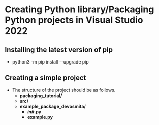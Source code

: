 # Creating Python library/Packaging Python projects in Visual Studio 2022

## Installing the latest version of pip
- python3 -m pip install --upgrade pip

## Creating a simple project
- The structure of the project should be as follows.
  - **packaging_tutorial/**
  - **src/**
  - **example_package_devosmita/**
    - **_init_.py**
    - **example.py**

